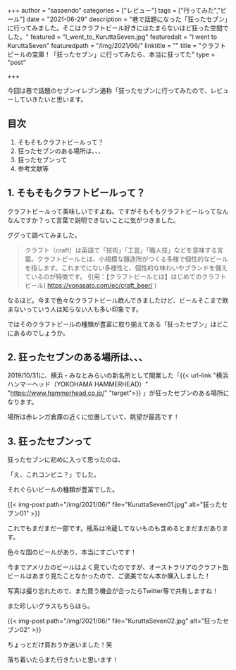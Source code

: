 +++
author = "sasaendo"
categories = ["レビュー"]
tags = ["行ってみた","ビール"]
date = "2021-06-29"
description = "巷で話題になった「狂ったセブン」に行ってみました。そこはクラフトビール好きにはたまらないほど狂った空間でした。"
featured = "I_went_to_KuruttaSeven.jpg"
featuredalt = "I went to KuruttaSeven"
featuredpath = "/img/2021/06/"
linktitle = ""
title = "クラフトビールの宝庫！「狂ったセブン」に行ってみたら、本当に狂ってた"
type = "post"

+++

今回は巷で話題のセブンイレブン通称「狂ったセブンに行ってみたので、レビューしていきたいと思います。

## 目次
1. そもそもクラフトビールって？
2. 狂ったセブンのある場所は、、、
3. 狂ったセブンって
4. 参考文献等

## 1. そもそもクラフトビールって？

クラフトビールって美味しいですよね。ですがそもそもクラフトビールってなんなんですか？って言葉で説明できないことに気がつきました。

ググって調べてみました。

> クラフト（craft）は英語で「技術」「工芸」「職人技」などを意味する言葉。クラフトビールとは、小規模な醸造所がつくる多様で個性的なビールを指します。これまでにない多様性と、個性的な味わいやブランドを備えているのが特徴です。 引用：【クラフトビールとは】はじめてのクラフトビール( https://yonasato.com/ec/craft_beer/ )

なるほど。今まで色々なクラフトビール飲んできましたけど、ビールそこまで飲まないっていう人は知らない人も多い印象です。

ではそのクラフトビールの種類が豊富に取り揃えてある「狂ったセブン」はどこにあるのでしょうか。

## 2. 狂ったセブンのある場所は、、、

2019/10/31に、横浜・みなとみらいの新名所として開業した「{{< url-link "横浜ハンマーヘッド（YOKOHAMA HAMMERHEAD）" "https://www.hammerhead.co.jp/" "target">}} 」が狂ったセブンのある場所になります。

場所は赤レンガ倉庫の近くに位置していて、眺望が最高です！

## 3. 狂ったセブンって

狂ったセブンに初めに入って思ったのは、

「え、これコンビニ？」でした。

それぐらいビールの種類が豊富でした。

{{< img-post path="/img/2021/06/" file="KuruttaSeven01.jpg" alt="狂ったセブン01" >}}

これでもまだまだ一部です。瓶系は冷蔵してないものも含めるとまだまだあります。

色々な国のビールがあり、本当にすごいです！

今までアメリカのビールはよく見ていたのですが、オーストラリアのクラフト缶ビールはあまり見たことなかったので、ご褒美でなん本か購入しました！

写真は撮り忘れたので、また買う機会が合ったらTwitter等で共有しますね！

また珍しいグラスもちらほら。

{{< img-post path="/img/2021/06/" file="KuruttaSeven02.jpg" alt="狂ったセブン02" >}}

ちょっとだけ買おうか迷いました！笑

落ち着いたらまた行きたいと思います！